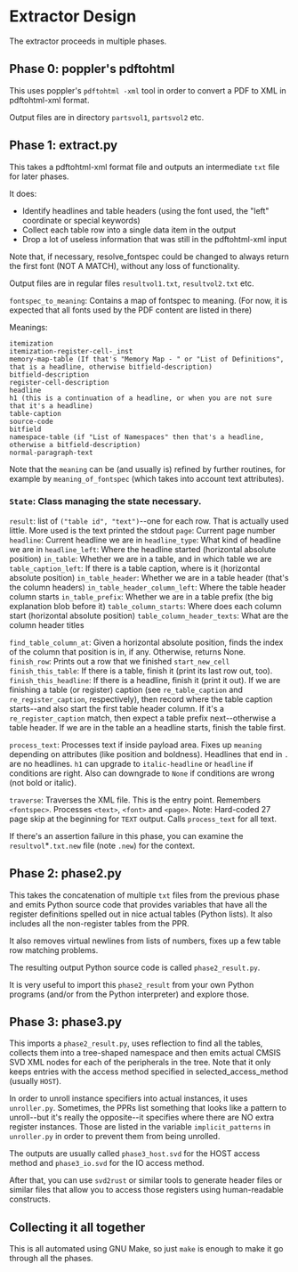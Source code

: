 # Extractor Design

The extractor proceeds in multiple phases.

## Phase 0: poppler's pdftohtml

This uses poppler's `pdftohtml -xml` tool in order to convert a PDF to XML in pdftohtml-xml format.

Output files are in directory `partsvol1`, `partsvol2` etc.

## Phase 1: extract.py

This takes a pdftohtml-xml format file and outputs an intermediate `txt` file for later phases.

It does:

* Identify headlines and table headers (using the font used, the "left" coordinate or special keywords)
* Collect each table row into a single data item in the output
* Drop a lot of useless information that was still in the pdftohtml-xml input

Note that, if necessary, resolve_fontspec could be changed to always return the first font (NOT A MATCH), without any loss of functionality.

Output files are in regular files `resultvol1.txt`, `resultvol2.txt` etc.

`fontspec_to_meaning`: Contains a map of fontspec to meaning.  (For now, it is expected that all fonts used by the PDF content are listed in there)

Meanings:

    itemization
    itemization-register-cell-_inst
    memory-map-table (If that's "Memory Map - " or "List of Definitions", that is a headline, otherwise bitfield-description)
    bitfield-description
    register-cell-description
    headline
    h1 (this is a continuation of a headline, or when you are not sure that it's a headline)
    table-caption
    source-code
    bitfield
    namespace-table (if "List of Namespaces" then that's a headline, otherwise a bitfield-description)
    normal-paragraph-text

Note that the `meaning` can be (and usually is) refined by further routines, for example by `meaning_of_fontspec` (which takes into account text attributes).

### `State`: Class managing the state necessary.

`result`: list of `("table id", "text")`--one for each row.  That is actually used little.  More used is the text printed the stdout
`page`: Current page number
`headline`: Current headline we are in
`headline_type`: What kind of headline we are in
`headline_left`: Where the headline started (horizontal absolute position)
`in_table`: Whether we are in a table, and in which table we are
`table_caption_left`: If there is a table caption, where is it (horizontal absolute position)
`in_table_header`: Whether we are in a table header (that's the column headers)
`in_table_header_column_left`: Where the table header column starts
`in_table_prefix`: Whether we are in a table prefix (the big explanation blob before it)
`table_column_starts`: Where does each column start (horizontal absolute position)
`table_column_header_texts`: What are the column header titles

`find_table_column_at`: Given a horizontal absolute position, finds the index of the column that position is in, if any.  Otherwise, returns None.
`finish_row`: Prints out a row that we finished
`start_new_cell`
`finish_this_table`: If there is a table, finish it (print its last row out, too).
`finish_this_headline`: If there is a headline, finish it (print it out).  If we are finishing a table (or register) caption (see `re_table_caption` and `re_register_caption`, respectively), then record where the table caption starts--and also start the first table header column.  If it's a `re_register_caption` match, then expect a table prefix next--otherwise a table header.  If we are in the table an a headline starts, finish the table first.

`process_text`: Processes text if inside payload area.  Fixes up `meaning` depending on attributes (like position and boldness).  Headlines that end in `.` are no headlines.  `h1` can upgrade to `italic-headline` or `headline` if conditions are right.  Also can downgrade to `None` if conditions are wrong (not bold or italic).

`traverse`: Traverses the XML file.  This is the entry point.  Remembers `<fontspec>`.  Processes `<text>`, `<font>` and `<page>`.  Note: Hard-coded 27 page skip at the beginning for `TEXT` output.  Calls `process_text` for all text.

If there's an assertion failure in this phase, you can examine the `resultvol`*`.txt.new` file (note `.new`) for the context.

## Phase 2: phase2.py

This takes the concatenation of multiple `txt` files from the previous phase and emits Python source code that provides variables that have all the register definitions spelled out in nice actual tables (Python lists).  It also includes all the non-register tables from the PPR.

It also removes virtual newlines from lists of numbers, fixes up a few table row matching problems.

The resulting output Python source code is called `phase2_result.py`.

It is very useful to import this `phase2_result` from your own Python programs (and/or from the Python interpreter) and explore those.

## Phase 3: phase3.py

This imports a `phase2_result.py`, uses reflection to find all the tables, collects them into a tree-shaped namespace and then emits actual CMSIS SVD XML nodes for each of the peripherals in the tree.  Note that it only keeps entries with the access method specified in selected_access_method (usually `HOST`).

In order to unroll instance specifiers into actual instances, it uses `unroller.py`.  Sometimes, the PPRs list something that looks like a pattern to unroll--but it's really the opposite--it specifies where there are NO extra register instances.  Those are listed in the variable `implicit_patterns` in `unroller.py` in order to prevent them from being unrolled.

The outputs are usually called `phase3_host.svd` for the HOST access method and `phase3_io.svd` for the IO access method.

After that, you can use `svd2rust` or similar tools to generate header files or similar files that allow you to access those registers using human-readable constructs.

## Collecting it all together

This is all automated using GNU Make, so just `make` is enough to make it go through all the phases.
